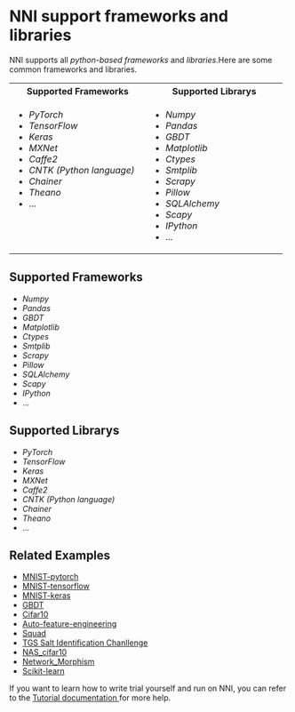 # NNI support frameworks and libraries
NNI supports all <i>python-based frameworks</i> and <i>libraries</i>.Here are some common frameworks and libraries.


<table>
  <tr width="300">
    <th width="230"><b>Supported Frameworks</b></th>
    <th width="230"><b>Supported Librarys</b></th>
  </tr>
  <tr>
    <td valign="top"><ul>
        <li><i>PyTorch</li>
        <li>TensorFlow</li>
        <li>Keras</li>
        <li>MXNet</li>
        <li>Caffe2</li>
        <li>CNTK (Python language)</li>
        <li>Chainer</li>
        <li>Theano</i></li>
        <li>...</li>
    </ul></td>
    <td>
    <ul>
        <li><i>Numpy</li>
        <li>Pandas</li>
        <li>GBDT</li>
        <li>Matplotlib</li>
        <li>Ctypes</li>
        <li>Smtplib</li> 
        <li>Scrapy</li>
        <li>Pillow</li>
        <li>SQLAlchemy</li>
        <li>Scapy</li>
        <li>IPython</i></li>
        <li>...</li>
    </ul></td>
  </tr>
</table>


## Supported Frameworks
<ul>
    <li><i>Numpy</li>
    <li>Pandas</li>
    <li>GBDT</li>
    <li>Matplotlib</li>
    <li>Ctypes</li>
    <li>Smtplib</li> 
    <li>Scrapy</li>
    <li>Pillow</li>
    <li>SQLAlchemy</li>
    <li>Scapy</li>
    <li>IPython</i></li>
    <li>...</li>
</ul>

## Supported Librarys
<ul>
    <li><i>PyTorch</li>
    <li>TensorFlow</li>
    <li>Keras</li>
    <li>MXNet</li>
    <li>Caffe2</li>
    <li>CNTK (Python language)</li>
    <li>Chainer</li>
    <li>Theano</i></li>
    <li>...</li>
</ul>

## Related Examples

* [MNIST-pytorch](../../examples/trials/mnist-distributed-pytorch)
* [MNIST-tensorflow](../../examples/trials/mnist-distributed)
* [MNIST-keras](../../examples/trials/mnist-keras)
* [GBDT](TrialExample/GbdtExample.md)
* [Cifar10](TrialExample/Cifar10Examples.md)
* [Auto-feature-engineering](../../examples/trials/auto-feature-engineering/README.md)
* [Squad](../../examples/trials/ga_squad/README.md)
* [TGS Salt Identification Chanllenge](../../examples/trials/kaggle-tgs-salt/README.md)
* [NAS_cifar10](../../examples/trials/nas_cifar10/README.md)
* [Network_Morphism](../../examples/trials/network_morphism/README.md)
* [Scikit-learn](TrialExample/Cifar10Examples.md)

If you want to learn how to write trial yourself and run on NNI, you can refer to the [Tutorial documentation ](TrialExample/Trials.md)for more help.